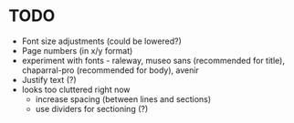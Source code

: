 # TODO
- Font size adjustments (could be lowered?)
- Page numbers (in x/y format)
- experiment with fonts - raleway, museo sans (recommended for title), chaparral-pro (recommended for body), avenir
- Justify text (?)
- looks too cluttered right now
	- increase spacing (between lines and sections)
	- use dividers for sectioning (?)